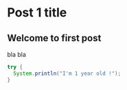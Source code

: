 # Post 1 title

## Welcome to first post

bla bla

```java
try {
  System.println("I'm 1 year old !");
}
```
